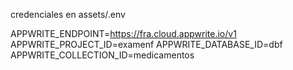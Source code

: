 credenciales en assets/.env

APPWRITE_ENDPOINT=https://fra.cloud.appwrite.io/v1
APPWRITE_PROJECT_ID=examenf
APPWRITE_DATABASE_ID=dbf
APPWRITE_COLLECTION_ID=medicamentos
